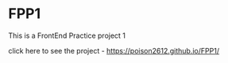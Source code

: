 # FPP1
This is a FrontEnd Practice project 1


click here to see the project -  https://poison2612.github.io/FPP1/
